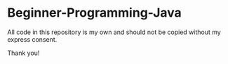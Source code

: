 # Beginner-Programming-Java



All code in this repository is my own and should not be copied without my express consent. 

Thank you! 
